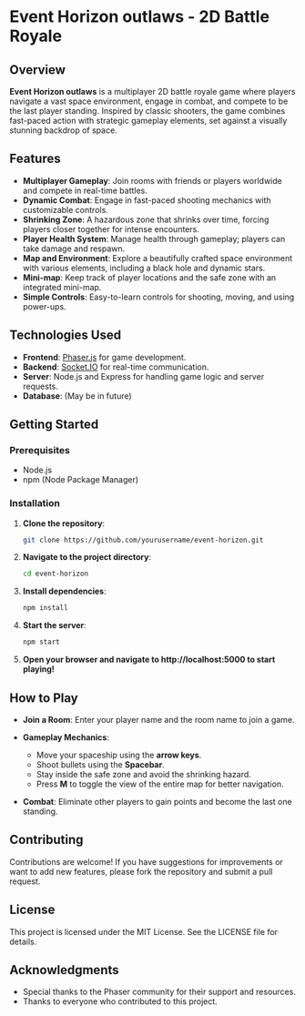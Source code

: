 # Event Horizon outlaws - 2D Battle Royale

## Overview

**Event Horizon outlaws** is a multiplayer 2D battle royale game where players navigate a vast space environment, engage in combat, and compete to be the last player standing. Inspired by classic shooters, the game combines fast-paced action with strategic gameplay elements, set against a visually stunning backdrop of space.

## Features

- **Multiplayer Gameplay**: Join rooms with friends or players worldwide and compete in real-time battles.
- **Dynamic Combat**: Engage in fast-paced shooting mechanics with customizable controls.
- **Shrinking Zone**: A hazardous zone that shrinks over time, forcing players closer together for intense encounters.
- **Player Health System**: Manage health through gameplay; players can take damage and respawn.
- **Map and Environment**: Explore a beautifully crafted space environment with various elements, including a black hole and dynamic stars.
- **Mini-map**: Keep track of player locations and the safe zone with an integrated mini-map.
- **Simple Controls**: Easy-to-learn controls for shooting, moving, and using power-ups.

## Technologies Used

- **Frontend**: [Phaser.js](https://phaser.io/) for game development.
- **Backend**: [Socket.IO](https://socket.io/) for real-time communication.
- **Server**: Node.js and Express for handling game logic and server requests.
- **Database**: (May be in future)

## Getting Started

### Prerequisites

- Node.js
- npm (Node Package Manager)

### Installation

1. **Clone the repository**:

   ```bash
   git clone https://github.com/yourusername/event-horizon.git
   
2. **Navigate to the project directory**:
    ```bash
    cd event-horizon
3. **Install dependencies**:    
    ```bash
    npm install
4. **Start the server**:    
    ```bash
    npm start
5. **Open your browser and navigate to http://localhost:5000 to start playing!**

## How to Play

- **Join a Room**: Enter your player name and the room name to join a game.
  
- **Gameplay Mechanics**:
  - Move your spaceship using the **arrow keys**.
  - Shoot bullets using the **Spacebar**.
  - Stay inside the safe zone and avoid the shrinking hazard.
  - Press **M** to toggle the view of the entire map for better navigation.
  
- **Combat**: Eliminate other players to gain points and become the last one standing.

## Contributing

Contributions are welcome! If you have suggestions for improvements or want to add new features, please fork the repository and submit a pull request.

## License
This project is licensed under the MIT License. See the LICENSE file for details.

## Acknowledgments
- Special thanks to the Phaser community for their support and resources.
- Thanks to everyone who contributed to this project.
